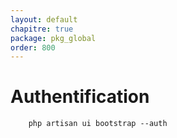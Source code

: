 ```yaml
---
layout: default
chapitre: true
package: pkg_global
order: 800
---
```



# Authentification

```shell
    php artisan ui bootstrap --auth
```
